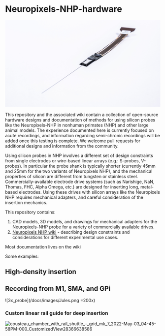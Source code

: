 
# Neuropixels-NHP-hardware

![Neuropixels NHP](/docs/images/Neuropixels%20NHP%20-%2045mm.png)

This repository and the associated wiki contain a collection of open-source hardware designs and documentation of methods for using silicon probes like the Neuropixels-NHP in nonhuman primates (NHP) and other large animal models. The experience documented here is currently focused on acute recordings, and information regarding semi-chronic recordings will be added once this testing is complete. We welcome pull requests for additional designs and information from the community. 

Using silicon probes in NHP involves a different set of design constraints from single electrodes or wire-based linear arrays (e.g.: S-probes, V-probes). In particular the probe shank is typically shorter (currently 45mm and 25mm for the two variants of Neuropixels NHP), and the mechanical properties of silicon are different from tungsten or stainless steel. Commercially-available electrode drive systems (such as Narishige, NaN, Thomas, FHC, Alpha Omega, etc.) are designed for inserting long, metal-based electrodes. Using these drives with silicon arrays like the Neuropixels NHP requires mechanical adapters, and careful consideration of the insertion mechanics. 

This repository contains:
1. CAD models, 3D models, and drawings for mechanical adapters for the Neuropixels-NHP probe for a variety of commercially available drives.
2. [Neuropixels NHP wiki](https://github.com/etrautmann/Neuropixels-NHP-hardware/wiki) - describing design constraints and considerations for different experimental use cases. 

Most documentation lives on the wiki

Some examples:


## High-density insertion


## Recording from M1, SMA, and GPi

![3x_probe](/docs/images/Jules.png =200x)

### Custom linear rail guide for deep insertion

![cousteau_chamber_with_rail_shuttle_-_grid_mk_7_2022-May-03_04-45-58PM-000_CustomizedView28366638586](https://user-images.githubusercontent.com/768056/199261985-25c108b2-2d36-405a-8038-47a3bb62a5f5.png)

